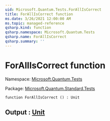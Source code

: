 ```yaml
---
uid: Microsoft.Quantum.Tests.ForAllIsCorrect
title: ForAllIsCorrect function
ms.date: 3/26/2021 12:00:00 AM
ms.topic: managed-reference
qsharp.kind: function
qsharp.namespace: Microsoft.Quantum.Tests
qsharp.name: ForAllIsCorrect
qsharp.summary: ''
---
```


# ForAllIsCorrect function

Namespace: [Microsoft.Quantum.Tests](xref:Microsoft.Quantum.Tests)

Package: [Microsoft.Quantum.Standard.Tests](https://nuget.org/packages/Microsoft.Quantum.Standard.Tests)




```qsharp
function ForAllIsCorrect () : Unit
```


## Output : [Unit](xref:microsoft.quantum.lang-ref.unit)

